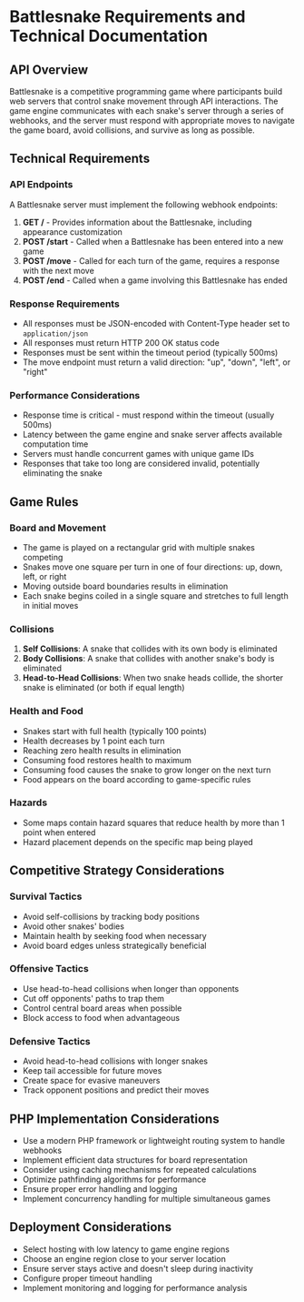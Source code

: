 # Battlesnake Requirements and Technical Documentation

## API Overview

Battlesnake is a competitive programming game where participants build web servers that control snake movement through API interactions. The game engine communicates with each snake's server through a series of webhooks, and the server must respond with appropriate moves to navigate the game board, avoid collisions, and survive as long as possible.

## Technical Requirements

### API Endpoints

A Battlesnake server must implement the following webhook endpoints:

1. **GET /** - Provides information about the Battlesnake, including appearance customization
2. **POST /start** - Called when a Battlesnake has been entered into a new game
3. **POST /move** - Called for each turn of the game, requires a response with the next move
4. **POST /end** - Called when a game involving this Battlesnake has ended

### Response Requirements

- All responses must be JSON-encoded with Content-Type header set to `application/json`
- All responses must return HTTP 200 OK status code
- Responses must be sent within the timeout period (typically 500ms)
- The move endpoint must return a valid direction: "up", "down", "left", or "right"

### Performance Considerations

- Response time is critical - must respond within the timeout (usually 500ms)
- Latency between the game engine and snake server affects available computation time
- Servers must handle concurrent games with unique game IDs
- Responses that take too long are considered invalid, potentially eliminating the snake

## Game Rules

### Board and Movement

- The game is played on a rectangular grid with multiple snakes competing
- Snakes move one square per turn in one of four directions: up, down, left, or right
- Moving outside board boundaries results in elimination
- Each snake begins coiled in a single square and stretches to full length in initial moves

### Collisions

1. **Self Collisions**: A snake that collides with its own body is eliminated
2. **Body Collisions**: A snake that collides with another snake's body is eliminated
3. **Head-to-Head Collisions**: When two snake heads collide, the shorter snake is eliminated (or both if equal length)

### Health and Food

- Snakes start with full health (typically 100 points)
- Health decreases by 1 point each turn
- Reaching zero health results in elimination
- Consuming food restores health to maximum
- Consuming food causes the snake to grow longer on the next turn
- Food appears on the board according to game-specific rules

### Hazards

- Some maps contain hazard squares that reduce health by more than 1 point when entered
- Hazard placement depends on the specific map being played

## Competitive Strategy Considerations

### Survival Tactics

- Avoid self-collisions by tracking body positions
- Avoid other snakes' bodies
- Maintain health by seeking food when necessary
- Avoid board edges unless strategically beneficial

### Offensive Tactics

- Use head-to-head collisions when longer than opponents
- Cut off opponents' paths to trap them
- Control central board areas when possible
- Block access to food when advantageous

### Defensive Tactics

- Avoid head-to-head collisions with longer snakes
- Keep tail accessible for future moves
- Create space for evasive maneuvers
- Track opponent positions and predict their moves

## PHP Implementation Considerations

- Use a modern PHP framework or lightweight routing system to handle webhooks
- Implement efficient data structures for board representation
- Consider using caching mechanisms for repeated calculations
- Optimize pathfinding algorithms for performance
- Ensure proper error handling and logging
- Implement concurrency handling for multiple simultaneous games

## Deployment Considerations

- Select hosting with low latency to game engine regions
- Choose an engine region close to your server location
- Ensure server stays active and doesn't sleep during inactivity
- Configure proper timeout handling
- Implement monitoring and logging for performance analysis
